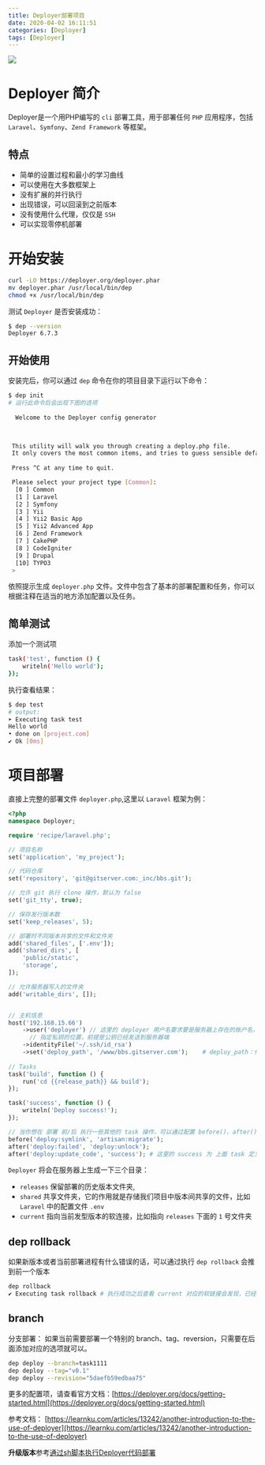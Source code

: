 ```yaml
---
title: Deployer部署项目
date: 2020-04-02 16:11:51
categories: [Deployer]
tags: [Deployer]
---
```

![](/images/php/deployer.png)
# Deployer 简介
Deployer是一个用PHP编写的 `cli` 部署工具，用于部署任何 `PHP` 应用程序，包括 `Laravel`、`Symfony`、`Zend Framework` 等框架。
## 特点
- 简单的设置过程和最小的学习曲线
- 可以使用在大多数框架上
- 没有扩展的并行执行
- 出现错误，可以回滚到之前版本
- 没有使用什么代理，仅仅是 `SSH`
- 可以实现零停机部署

# 开始安装
```bash
curl -LO https://deployer.org/deployer.phar
mv deployer.phar /usr/local/bin/dep
chmod +x /usr/local/bin/dep
```
测试 `Deployer` 是否安装成功：
```bash
$ dep --version
Deployer 6.7.3
```
## 开始使用
安装完后，你可以通过 `dep` 命令在你的项目目录下运行以下命令：
```bash
$ dep init
# 运行此命令后会出现下图的选项
                                            
  Welcome to the Deployer config generator  
                                            


 This utility will walk you through creating a deploy.php file.
 It only covers the most common items, and tries to guess sensible defaults.
 
 Press ^C at any time to quit.

 Please select your project type [Common]:
  [0 ] Common
  [1 ] Laravel
  [2 ] Symfony
  [3 ] Yii
  [4 ] Yii2 Basic App
  [5 ] Yii2 Advanced App
  [6 ] Zend Framework
  [7 ] CakePHP
  [8 ] CodeIgniter
  [9 ] Drupal
  [10] TYPO3
 > 
```
依照提示生成 `deployer.php` 文件。文件中包含了基本的部署配置和任务，你可以根据注释在适当的地方添加配置以及任务。

## 简单测试
添加一个测试项
```bash
task('test', function () {
    writeln('Hello world');
});
```
执行查看结果：
```bash
$ dep test
# output:
➤ Executing task test
Hello world
• done on [project.com]
✔ Ok [0ms]
```

# 项目部署
直接上完整的部署文件 `deployer.php`,这里以 `Laravel` 框架为例：
```php
<?php
namespace Deployer;

require 'recipe/laravel.php';

// 项目名称
set('application', 'my_project');

// 代码仓库
set('repository', 'git@gitserver.com:_inc/bbs.git');

// 允许 git 执行 clone 操作，默认为 false
set('git_tty', true); 

// 保存发行版本数
set('keep_releases', 5);

// 部署时不同版本共享的文件和文件夹
add('shared_files', ['.env']);
add('shared_dirs', [
    'public/static',
    'storage',
]);

// 允许服务器写入的文件夹
add('writable_dirs', []);


// 主机信息
host('192.168.15.66')
    ->user('deployer') // 这里的 deployer 用户名要求要是服务器上存在的账户名，已实现 ssh 登陆
      // 指定私钥的位置，前提是公钥已经发送到服务器端
    ->identityFile('~/.ssh/id_rsa')
    ->set('deploy_path', '/www/bbs.gitserver.com');    # deploy_path：代码发布到服务器上的位置
    
// Tasks
task('build', function () {
    run('cd {{release_path}} && build');
});

task('success', function () {
    writeln('Deploy success!');
});

// 当你想在 部署 前/后 执行一些其他的 task 操作，可以通过配置 before()、after() 来实现
before('deploy:symlink', 'artisan:migrate');
after('deploy:failed', 'deploy:unlock');
after('deploy:update_code', 'success'); # 这里的 success 为 上面 task 定义的内容
```
`Deployer` 将会在服务器上生成一下三个目录：
- `releases` 保留部署的历史版本文件夹,
- `shared` 共享文件夹，它的作用就是存储我们项目中版本间共享的文件，比如 `Laravel` 中的配置文件 `.env`
- `current` 指向当前发型版本的软连接，比如指向 `releases` 下面的 `1` 号文件夹

##  dep rollback
如果新版本或者当前部署进程有什么错误的话，可以通过执行 `dep rollback` 会推到前一个版本
```bash
dep rollback
✔ Executing task rollback # 执行成功之后查看 current 对应的软链接会发现，已经指向上一个版本了！
```

## branch
分支部署：
如果当前需要部署一个特别的 branch、tag、reversion，只需要在后面添加对应的选项就可以。
```bash
dep deploy --branch=task1111
dep deploy --tag="v0.1"
dep deploy --revision="5daefb59edbaa75"
```

更多的配置项，请查看官方文档：[https://deployer.org/docs/getting-started.html](https://deployer.org/docs/getting-started.html)

参考文档： [https://learnku.com/articles/13242/another-introduction-to-the-use-of-deployer](https://learnku.com/articles/13242/another-introduction-to-the-use-of-deployer)


**升级版本**参考[通过sh脚本执行Deployer代码部署](/2020/04/03/通过sh脚本执行Deployer代码部署/)
